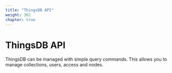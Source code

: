 ```yaml
---
title: "ThingsDB API"
weight: 302
chapter: true
---
```


# ThingsDB API

ThingsDB can be managed with simple query commands. This allows you to manage
collections, users, access and nodes.
